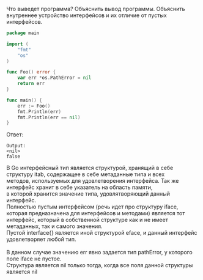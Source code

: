 Что выведет программа? Объяснить вывод программы. Объяснить внутреннее устройство интерфейсов и их отличие от пустых интерфейсов.

```go
package main

import (
	"fmt"
	"os"
)

func Foo() error {
	var err *os.PathError = nil
	return err
}

func main() {
	err := Foo()
	fmt.Println(err)
	fmt.Println(err == nil)
}
```

Ответ:
```
Output:
<nil>
false
```
В Go интерфейсный тип является структурой, хранящий в себе структуру itab, содержащее в себе метаданные типа и всех<br/>
методов, используемых для удовлетворения интерфейса. Так же интерфейс хранит в себе указатель на область памяти,<br/>
в которой хранится значение типа, удовлятворяющий данный интерфейс.<br/>
Полностью пустым интерфейсом (речь идет про структуру iface, которая предназначена для интерфейсов и методами) является
тот интерфейс, который в собственной структуре как и не имеет метаданных, так и самого значения.<br/>
Пустой interface{} является иной структурой eface, и данный интерфейс удовлетворяет любой тип.<br/><br/>
В данном случае значению err явно задается тип pathError, у которого поле iface не пустое. <br />
Структура является nil только тогда, когда все поля данной структуры является nil
